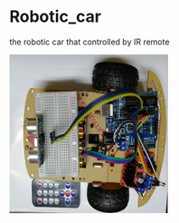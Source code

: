 # Robotic_car
the robotic car that controlled by IR remote

<img src="https://github.com/AlinaWillow/Robotic_car/blob/master/robotic_car_Pic/%E0%B8%A3%E0%B8%B9%E0%B8%9B%E0%B8%A0%E0%B8%B2%E0%B8%9E1.jpg?raw=true" width="280" height="280">


